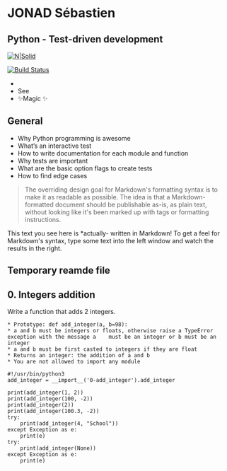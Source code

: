 # JONAD Sébastien
## Python - Test-driven development

[![N|Solid](https://cldup.com/dTxpPi9lDf.thumb.png)](https://nodesource.com/products/nsolid)

[![Build Status](https://travis-ci.org/joemccann/dillinger.svg?branch=master)](https://travis-ci.org/joemccann/dillinger)

- 
- See 
- ✨Magic ✨

## General

- Why Python programming is awesome
- What’s an interactive test
- How to write documentation for each module and function
- Why tests are important
- What are the basic option flags to create tests
- How to find edge cases


> The overriding design goal for Markdown's
> formatting syntax is to make it as readable
> as possible. The idea is that a
> Markdown-formatted document should be
> publishable as-is, as plain text, without
> looking like it's been marked up with tags
> or formatting instructions.

This text you see here is *actually- written in Markdown! To get a feel
for Markdown's syntax, type some text into the left window and
watch the results in the right.

## Temporary reamde file



## 0. Integers addition

Write a function that adds 2 integers.

    * Prototype: def add_integer(a, b=98):
    * a and b must be integers or floats, otherwise raise a TypeError exception with the message a    must be an integer or b must be an integer
    * a and b must be first casted to integers if they are float
    * Returns an integer: the addition of a and b
    * You are not allowed to import any module

```
#!/usr/bin/python3
add_integer = __import__('0-add_integer').add_integer

print(add_integer(1, 2))
print(add_integer(100, -2))
print(add_integer(2))
print(add_integer(100.3, -2))
try:
    print(add_integer(4, "School"))
except Exception as e:
    print(e)
try:
    print(add_integer(None))
except Exception as e:
    print(e)
```
